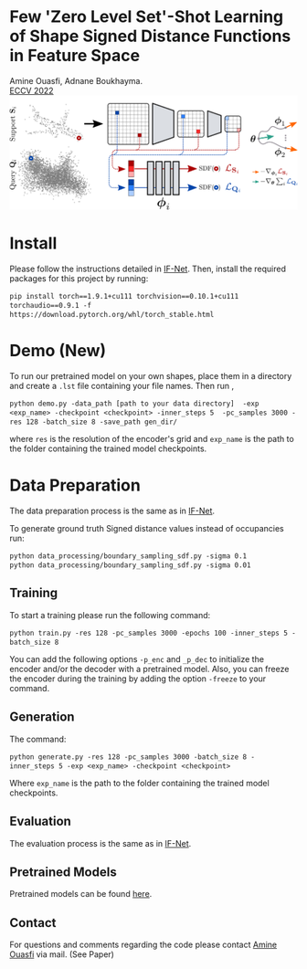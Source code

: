 # Few 'Zero Level Set'-Shot Learning of Shape Signed Distance Functions in Feature Space
  Amine Ouasfi, Adnane Boukhayma.<br/> 
[ECCV 2022](https://arxiv.org/abs/2207.04161) 
![](./pipe2.png)


# Install 

Please follow the instructions detailed in [IF-Net](https://github.com/Ouasfi/if-net/tree/stable). Then,  install the required  packages for this project by running:
```
pip install torch==1.9.1+cu111 torchvision==0.10.1+cu111 torchaudio==0.9.1 -f https://download.pytorch.org/whl/torch_stable.html
```
# Demo (New)

To run our pretrained model on your own shapes, place them in a directory and create a `.lst` file containing your file names. Then run , 
```
python demo.py -data_path [path to your data directory]  -exp <exp_name> -checkpoint <checkpoint> -inner_steps 5  -pc_samples 3000 -res 128 -batch_size 8 -save_path gen_dir/
```
where `res` is the resolution of the encoder's grid and `exp_name` is the path to the folder containing the trained model checkpoints. 
# Data Preparation

The data preparation process is the same as in [IF-Net](https://github.com/Ouasfi/if-net/tree/stable). 

To generate ground truth Signed distance values instead of occupancies run:
```
python data_processing/boundary_sampling_sdf.py -sigma 0.1
python data_processing/boundary_sampling_sdf.py -sigma 0.01
```
## Training
 To start a training please run  the following command:
 ````
 python train.py -res 128 -pc_samples 3000 -epochs 100 -inner_steps 5 -batch_size 8

  ````
  You can add the following  options `-p_enc` and `_p_dec` to initialize the encoder and/or the decoder with a pretrained model. Also, you can freeze the encoder during the training by adding the option  `-freeze` to your command. 

## Generation

The command:

````
python generate.py -res 128 -pc_samples 3000 -batch_size 8 -inner_steps 5 -exp <exp_name> -checkpoint <checkpoint>  
````
Where `exp_name` is the path to the folder containing the trained model checkpoints.

## Evaluation 
The evaluation process is the same as in [IF-Net](https://github.com/Ouasfi/if-net/tree/stable). 

## Pretrained Models

Pretrained models can be found [here](https://drive.google.com/drive/folders/1ACokEAU91cuSaS4C8qdfjHo1KZV3hbuz?usp=sharing).

## Contact

For questions and comments regarding the code please contact [Amine Ouasfi]() via mail. (See Paper)

